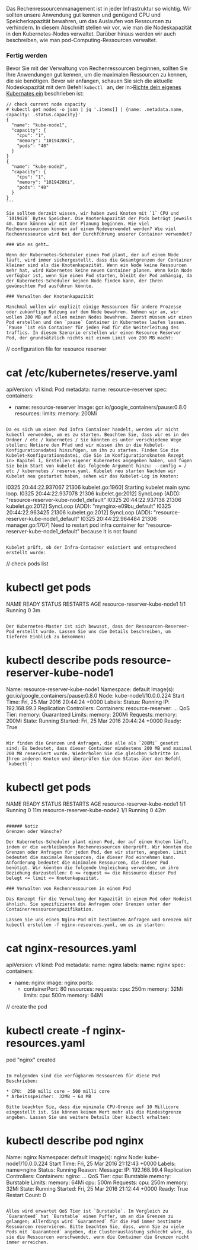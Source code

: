 Das Rechenressourcenmanagement ist in jeder Infrastruktur so wichtig. Wir sollten unsere Anwendung gut kennen und genügend CPU und Speicherkapazität bewahren, um das Auslaufen von Ressourcen zu verhindern. In diesem Abschnitt stellen wir vor, wie man die Nodeskapazität in den Kubernetes-Nodes verwaltet. Darüber hinaus werden wir auch beschreiben, wie man pod-Computing-Ressourcen verwaltet.

### Fertig werden

Bevor Sie mit der Verwaltung von Rechenressourcen beginnen, sollten Sie Ihre Anwendungen gut kennen, um die maximalen Ressourcen zu kennen, die sie benötigen. Bevor wir anfangen, schauen Sie sich die aktuelle Nodeskapazität mit dem Befehl `kubectl ` an, der in>[Richte dein eigenes Kubernates ein](../kubernates-einrichten) beschrieben ist:
````
// check current node capacity
# kubectl get nodes -o json | jq '.items[] | {name: .metadata.name, capacity: .status.capacity}'
{
  "name": "kube-node1",
  "capacity": {
    "cpu": "1",
    "memory": "1019428Ki",
    "pods": "40"
  }
}
{
  "name": "kube-node2",
  "capacity": {
    "cpu": "1",
    "memory": "1019428Ki",
    "pods": "40"
  }
}
```

Sie sollten derzeit wissen, wir haben zwei Knoten mit `1` CPU und `1019428` Bytes Speicher. Die Knotenkapazität der Pods beträgt jeweils 40. Dann können wir mit der Planung beginnen. Wie viel Rechenressourcen können auf einem Nodeverwendet werden? Wie viel Rechenressource wird bei der Durchführung unserer Container verwendet?

### Wie es geht…

Wenn der Kubernetes-Scheduler einen Pod plant, der auf einem Node läuft, wird immer sichergestellt, dass die Gesamtgrenzen der Container kleiner sind als die Knotenkapazität. Wenn ein Node keine Ressourcen mehr hat, wird Kubernetes keine neuen Container planen. Wenn kein Node verfügbar ist, wenn Sie einen Pod starten, bleibt der Pod anhängig, da der Kubernetes-Scheduler keinen Node finden kann, der Ihren gewünschten Pod ausführen könnte.

### Verwalten der Knotenkapazität

Manchmal wollen wir explizit einige Ressourcen für andere Prozesse oder zukünftige Nutzung auf dem Node bewahren. Nehmen wir an, wir wollen 200 MB auf allen meinen Nodes bewahren. Zuerst müssen wir einen Pod erstellen und den `pause` Container in Kubernetes laufen lassen. `Pause `ist ein Container für jeden Pod für die Weiterleitung des traffics. In diesem Szenario erstellen wir einen Resource Reserver Pod, der grundsätzlich nichts mit einem Limit von 200 MB macht:
````
// configuration file for resource reserver
# cat /etc/kubernetes/reserve.yaml
apiVersion: v1
kind: Pod
metadata:
  name: resource-reserver
spec:
  containers:
  - name: resource-reserver
    image: gcr.io/google_containers/pause:0.8.0
    resources:
      limits:
        memory: 200Mi
```

Da es sich um einen Pod Infra Container handelt, werden wir nicht kubectl verwenden, um es zu starten. Beachten Sie, dass wir es in den Ordner / etc / kubernetes / Sie könnten es unter verschiedene Wege stellen; Notiere den Pfad und wir müssen ihn in die Kubelet-Konfigurationsdatei hinzufügen, um ihn zu starten. Finden Sie die Kubelet-Konfigurationsdatei, die Sie im Konfigurationsknoten Rezept in> Kapitel 1, Erstellen eigener Kubernetes angegeben haben, und fügen Sie beim Start von kubelet das folgende Argument hinzu: --config = / etc / kubernetes / reserve.yaml. Kubelet neu starten Nachdem wir Kubelet neu gestartet haben, sehen wir das Kubelet-Log im Knoten:
```
I0325 20:44:22.937067   21306 kubelet.go:1960] Starting kubelet main sync loop.
I0325 20:44:22.937078   21306 kubelet.go:2012] SyncLoop (ADD): "resource-reserver-kube-node1_default"
I0325 20:44:22.937138   21306 kubelet.go:2012] SyncLoop (ADD): "mynginx-e09bu_default"
I0325 20:44:22.963425   21306 kubelet.go:2012] SyncLoop (ADD): "resource-reserver-kube-node1_default"
I0325 20:44:22.964484   21306 manager.go:1707] Need to restart pod infra container for "resource-reserver-kube-node1_default" because it is not found
```

Kubelet prüft, ob der Infra-Container existiert und entsprechend erstellt wurde:
```
// check pods list
# kubectl get pods
NAME                             READY     STATUS    RESTARTS   AGE
resource-reserver-kube-node1   1/1       Running   0          3m
```

Der Kubernetes-Master ist sich bewusst, dass der Ressourcen-Reserver-Pod erstellt wurde. Lassen Sie uns die Details beschreiben, um tieferen Einblick zu bekommen:

```
# kubectl describe pods resource-reserver-kube-node1
Name:        resource-reserver-kube-node1
Namespace:      default
Image(s):      gcr.io/google_containers/pause:0.8.0
Node:        kube-node1/10.0.0.224
Start Time:      Fri, 25 Mar 2016 20:44:24 +0000
Labels:        <none>
Status:        Running
IP:        192.168.99.3
Replication Controllers:  <none>
Containers:
  resource-reserver:
    ...
    QoS Tier:
      memory:  Guaranteed
    Limits:
      memory:  200Mi
    Requests:
      memory:    200Mi
    State:    Running
      Started:    Fri, 25 Mar 2016 20:44:24 +0000
    Ready:    True
```

Wir finden die Grenzen und Anfragen, die alle als `200Mi` gesetzt sind; Es bedeutet, dass dieser Container mindestens 200 MB und maximal 200 MB reserviert wurde. Wiederholen Sie die gleichen Schritte in Ihren anderen Knoten und überprüfen Sie den Status über den Befehl `kubectl`:
```
# kubectl get pods
NAME                             READY     STATUS    RESTARTS   AGE
resource-reserver-kube-node1   1/1       Running   0          11m
resource-reserver-kube-node2   1/1       Running   0          42m
```

###### Notiz
Grenzen oder Wünsche?

Der Kubernetes-Scheduler plant einen Pod, der auf einem Knoten läuft, indem er die verbleibenden Rechenressourcen überprüft. Wir könnten die Grenzen oder Anfragen für jeden Pod, den wir starten, angeben. Limit bedeutet die maximale Ressourcen, die dieser Pod einnehmen kann. Anforderung bedeutet die minimalen Ressourcen, die dieser Pod benötigt. Wir könnten die folgende Ungleichung verwenden, um ihre Beziehung darzustellen: 0 <= request <= die Ressource dieser Pod belegt <= limit <= Knotenkapazität.

### Verwalten von Rechenressourcen in einem Pod

Das Konzept für die Verwaltung der Kapazität in einem Pod oder Nodeist ähnlich. Sie spezifizieren die Anfragen oder Grenzen unter der Containerressourcenspezifikation.

Lassen Sie uns einen Nginx-Pod mit bestimmten Anfragen und Grenzen mit kubectl erstellen -f nginx-resources.yaml, um es zu starten:

```
# cat nginx-resources.yaml
apiVersion: v1
kind: Pod
metadata:
  name: nginx
  labels:
    name: nginx
spec:
  containers:
  - name: nginx
    image: nginx
    ports:
    - containerPort: 80
    resources:
      requests:
        cpu: 250m
        memory: 32Mi
      limits:
        cpu: 500m
        memory: 64Mi

// create the pod
# kubectl create -f nginx-resources.yaml 
pod "nginx" created
```

Im Folgenden sind die verfügbaren Ressourcen für diese Pod Beschrieben:

* CPU:  250 milli core ~ 500 milli core
* Arbeitsspeicher:  32MB ~ 64 MB

Bitte beachten Sie, dass die minimale CPU-Grenze auf 10 Millicore eingestellt ist. Sie können keinen Wert mehr als die Mindestgrenze angeben. Lassen Sie uns weitere Details über kubectl erhalten:

```
# kubectl describe pod nginx
Name:        nginx
Namespace:      default
Image(s):      nginx
Node:        kube-node1/10.0.0.224
Start Time:      Fri, 25 Mar 2016 21:12:43 +0000
Labels:        name=nginx
Status:        Running
Reason:
Message:
IP:        192.168.99.4
Replication Controllers:  <none>
Containers:
  nginx:
    ...
    QoS Tier:
      cpu:  Burstable
      memory:  Burstable
    Limits:
      memory:  64Mi
      cpu:  500m
    Requests:
      cpu:    250m
      memory:    32Mi
    State:    Running
      Started:    Fri, 25 Mar 2016 21:12:44 +0000
    Ready:    True
    Restart Count:  0
```

Alles wird erwartet QoS Tier ist `Burstable`. Im Vergleich zu `Guaranteed` hat `Burstable` einen Puffer, um an die Grenzen zu gelangen; Allerdings wird `Guaranteed` für die Pod immer bestimmte Ressourcen reservieren. Bitte beachten Sie, dass, wenn Sie zu viele Pods mit `Guaranteed` angeben, die Clusterauslastung schlecht wäre, da sie die Ressourcen verschwendet, wenn die Container die Grenzen nicht immer erreichen.
